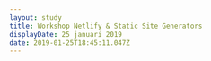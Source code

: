```yaml
---
layout: study
title: Workshop Netlify & Static Site Generators
displayDate: 25 januari 2019
date: 2019-01-25T18:45:11.047Z
---
```


